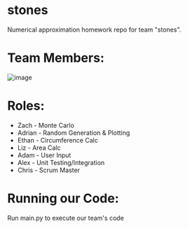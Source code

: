 # stones
Numerical approximation homework repo for team "stones".

# Team Members:
![image](https://github.com/eedp-2023/stones/assets/5890722/1782164b-e68b-4748-8933-22a077b2cc3c)

# Roles:
- Zach - Monte Carlo
- Adrian - Random Generation & Plotting
- Ethan - Circumference Calc
- Liz - Area Calc
- Adam - User Input
- Alex - Unit Testing/Integration
- Chris - Scrum Master

# Running our Code:
Run main.py to execute our team's code
